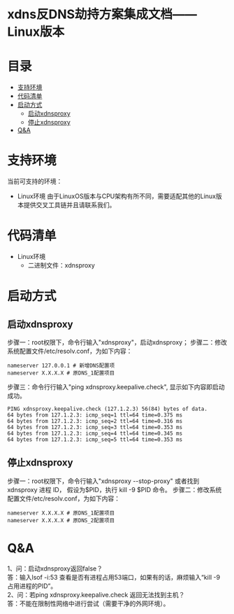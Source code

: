 # xdns反DNS劫持方案集成文档——Linux版本

# 目录
* [支持环境](#支持环境)
* [代码清单](#代码清单)
* [启动方式](#启动方式)
   * [启动xdnsproxy](#启动xdnsproxy)
   * [停止xdnsproxy](#停止xdnsproxy)
* [Q&A](#Q&A)

# 支持环境
当前可支持的环境：
* Linux环境
   由于LinuxOS版本与CPU架构有所不同，需要适配其他的Linux版本提供交叉工具链并且请联系我们。

# 代码清单
* Linux环境
    * 二进制文件：xdnsproxy
    
# 启动方式
## 启动xdnsproxy
步骤一：root权限下，命令行输入"xdnsproxy"，启动xdnsproxy；
步骤二：修改系统配置文件/etc/resolv.conf，为如下内容：
   ```
   nameserver 127.0.0.1 # 新增DNS配置项
   nameserver X.X.X.X # 原DNS_1配置项目
   ```
步骤三：命令行行输入"ping xdnsproxy.keepalive.check", 显示如下内容即启动成功。
  ```
  PING xdnsproxy.keepalive.check (127.1.2.3) 56(84) bytes of data.
  64 bytes from 127.1.2.3: icmp_seq=1 ttl=64 time=0.375 ms
  64 bytes from 127.1.2.3: icmp_seq=2 ttl=64 time=0.316 ms
  64 bytes from 127.1.2.3: icmp_seq=3 ttl=64 time=0.353 ms
  64 bytes from 127.1.2.3: icmp_seq=4 ttl=64 time=0.345 ms
  64 bytes from 127.1.2.3: icmp_seq=5 ttl=64 time=0.353 ms
  ```
   
   
## 停止xdnsproxy
步骤一：root权限下，命令行输入"xdnsproxy --stop-proxy" 或者找到xdnsproxy 进程 ID， 假设为$PID，执行 kill -9 $PID 命令。
步骤二：修改系统配置文件/etc/resolv.conf，为如下内容：
   ```
   nameserver X.X.X.X # 原DNS_1配置项目
   nameserver X.X.X.X # 原DNS_2配置项目
   ```
   
# Q&A
   1、问：启动xdnsproxy返回false？  
   答：输入lsof -i:53 查看是否有进程占用53端口，如果有的话，麻烦输入“kill -9 占用进程的PID”。  
   2、问：若ping xdnsproxy.keepalive.check 返回无法找到主机？  
   答：不能在限制性网络中进行尝试（需要干净的外网环境）。
   
